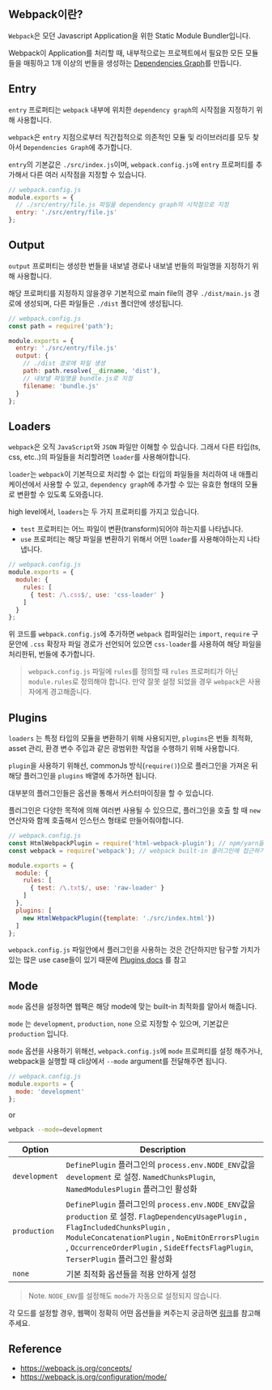 ## Webpack이란?

`Webpack`은 모던 Javascript Application을 위한 Static Module Bundler입니다.

Webpack이 Application를 처리할 때, 내부적으로는 프로젝트에서 필요한 모든 모듈들을 매핑하고 1개 이상의 번들을 생성하는 [Dependencies Graph](https://webpack.js.org/concepts/dependency-graph/)를 만듭니다.

## Entry

`entry` 프로퍼티는 `webpack` 내부에 위치한 `dependency graph`의 시작점을 지정하기 위해 사용합니다.

`webpack`은 `entry` 지점으로부터 직간접적으로 의존적인 모듈 및 라이브러리를 모두 찾아서 `Dependencies Graph`에 추가합니다.

`entry`의 기본값은 `./src/index.js`이며, `webpack.config.js`에 `entry` 프로퍼티를 추가해서 다른 여러 시작점을 지정할 수 있습니다.

```javascript
// webpack.config.js
module.exports = {
  // ./src/entry/file.js 파일을 dependency graph의 시작점으로 지정
  entry: './src/entry/file.js'
};
```

## Output

`output` 프로퍼티는 생성한 번들을 내보낼 경로나 내보낼 번들의 파일명을 지정하기 위해 사용합니다.

해당 프로퍼티를 지정하지 않을경우 기본적으로 main file의 경우 `./dist/main.js` 경로에 생성되며, 다른 파일들은 `./dist` 폴더안에 생성됩니다.

```javascript
// webpack.config.js
const path = require('path');

module.exports = {
  entry: './src/entry/file.js'
  output: {
    // ./dist 경로에 파일 생셩
    path: path.resolve(__dirname, 'dist'),
    // 내보낼 파일명을 bundle.js로 지정
    filename: 'bundle.js'
  }
};
```

## Loaders

`webpack`은 오직 `JavaScript`와 `JSON` 파일만 이해할 수 있습니다. 그래서 다른 타입(ts, css, etc..)의 파일들을 처리할려면 `loader`를 사용해야합니다.

`loader`는 `webpack`이 기본적으로 처리할 수 없는 타입의 파일들을 처리하여 내 애플리케이션에서 사용할 수 있고, `dependency graph`에 추가할 수 있는 유효한 형태의 모듈로 변환할 수 있도록 도와줍니다.

high level에서, `loaders`는 두 가지 프로퍼티를 가지고 있습니다.

- `test` 프로퍼티는 어느 파일이 변환(transform)되어야 하는지를 나타냅니다.
- `use` 프로퍼티는 해당 파일을 변환하기 위해서 어떤 `loader`를 사용해야하는지 나타냅니다.

```javascript
// webpack.config.js
module.exports = {
  module: {
    rules: [
      { test: /\.css$/, use: 'css-loader' }
    ]
  }
};
```

위 코드를 `webpack.config.js`에 추가하면 `webpack` 컴파일러는 `import`, `require` 구문안에 `.css` 확장자 파일 경로가 선언되어 있으면 `css-loader`를 사용하여 해당 파일을 처리한뒤, 번들에 추가합니다.

> `webpack.config.js` 파일에 `rules`를 정의할 때 `rules` 프로퍼티가 아닌 `module.rules`로 정의해야 합니다. 만약 잘못 설정 되었을 경우 `webpack`은 사용자에게 경고해줍니다.

## Plugins

`loaders` 는 특정 타입의 모듈을 변환하기 위해 사용되지만, `plugins`은 번들 최적화, asset 관리, 환경 변수 주입과 같은 광범위한 작업을 수행하기 위해 사용합니다.

`plugin`을 사용하기 위해선, commonJs 방식(`require()`)으로 플러그인을 가져온 뒤 해당 플러그인을 `plugins` 배열에 추가하면 됩니다. 

대부분의 플러그인들은 옵션을 통해서 커스터마이징을 할 수 있습니다. 

플러그인은 다양한 목적에 의해 여러번 사용될 수 있으므로, 플러그인을 호출 할 때 `new` 연산자와 함께 호출해서 인스턴스 형태로 만들어줘야합니다.

```javascript
// webpack.config.js
const HtmlWebpackPlugin = require('html-webpack-plugin'); // npm/yarn을 통해 설치된 html-webpack-plugin 플러그인을 불러옴
const webpack = require('webpack'); // webpack built-in 플러그인에 접근하기 위해 사용 

module.exports = {
  module: {
    rules: [
      { test: /\.txt$/, use: 'raw-loader' }
    ]
  },
  plugins: [
    new HtmlWebpackPlugin({template: './src/index.html'})
  ]
};
```

`webpack.config.js` 파일안에서 플러그인을 사용하는 것은 간단하지만 탐구할 가치가 있는 많은 use case들이 있기 때문에 [Plugins docs](https://webpack.js.org/concepts/plugins/) 를 참고

## Mode

`mode` 옵션을 설정하면 웹팩은 해당 mode에 맞는 built-in 최적화를 알아서 해줍니다. 

`mode` 는 `development`, `production`, `none` 으로 지정할 수 있으며, 기본값은 `production` 입니다.

`mode` 옵션을 사용하기 위해선, `webpack.config.js`에 `mode` 프로퍼티를 설정 해주거나, webpack을 실행할 때 cli상에서 `--mode` argument를 전달해주면 됩니다.

```javascript
// webpack.config.js
module.exports = {
  mode: 'development'
};
```

or 

```sh
webpack --mode=development
```

| Option        | Description |
|---------------|-------------|
| `development` | `DefinePlugin` 플러그인의 `process.env.NODE_ENV`값을 `development` 로 설정. `NamedChunksPlugin`, `NamedModulesPlugin` 플러그인 활성화 |
| `production`  | `DefinePlugin` 플러그인의 `process.env.NODE_ENV`값을 `production` 로 설정. `FlagDependencyUsagePlugin` , `FlagIncludedChunksPlugin` , `ModuleConcatenationPlugin` , `NoEmitOnErrorsPlugin` , `OccurrenceOrderPlugin` , `SideEffectsFlagPlugin`, `TerserPlugin` 플러그인 활성화             |
| `none`        | 기본 최적화 옵션들을 적용 안하게 설정 |

> Note. `NODE_ENV`를 설정해도 `mode`가 자동으로 설정되지 않습니다.

각 모드를 설정할 경우, 웹팩이 정확히 어떤 옵션들을 켜주는지 궁금하면 [링크](https://webpack.js.org/configuration/mode/#mode-development)를 참고해주세요.

## Reference

- https://webpack.js.org/concepts/
- https://webpack.js.org/configuration/mode/